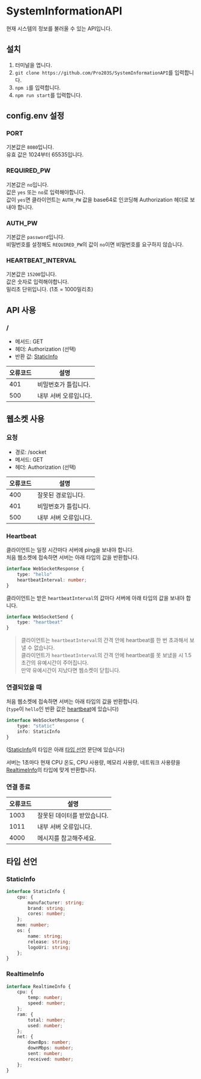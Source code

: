 # SystemInformationAPI

현재 시스템의 정보를 불러올 수 있는 API입니다.

## 설치

1. 터미널을 엽니다.
2. ```git clone https://github.com/Pro203S/SystemInformationAPI```를 입력합니다.
3. ```npm i```를 입력합니다.
4. ```npm run start```를 입력합니다.

## config.env 설정

### PORT

기본값은 ```8080```입니다.  
유효 값은 1024부터 65535입니다.

### REQUIRED_PW

기본값은 ```no```입니다.  
값은 ```yes``` 또는 ```no```로 입력해야합니다.  
값이 ```yes```면 클라이언트는 ```AUTH_PW``` 값을 base64로 인코딩해 Authorization 헤더로 보내야 합니다.

### AUTH_PW

기본값은 ```password```입니다.  
비밀번호를 설정해도 ```REQUIRED_PW```의 값이 ```no```이면 비밀번호를 요구하지 않습니다.

### HEARTBEAT_INTERVAL

기본값은 ```15200```입니다.  
값은 숫자로 입력해야합니다.  
밀리초 단위입니다. (1초 = 1000밀리초)

## API 사용

### /

- 메서드: GET
- 헤더: Authorization (선택)
- 반환 값: [StaticInfo](#staticinfo)

|오류코드|설명|
|------|-------|
|401|비밀번호가 틀립니다.|
|500|내부 서버 오류입니다.|

## 웹소켓 사용

### 요청

- 경로: /socket
- 메서드: GET
- 헤더: Authorization (선택)

|오류코드|설명|
|------|-------|
|400|잘못된 경로입니다.|
|401|비밀번호가 틀립니다.|
|500|내부 서버 오류입니다.|

### Heartbeat

클라이언트는 일정 시간마다 서버에 ping을 보내야 합니다.  
처음 웹소켓에 접속하면 서버는 아래 타입의 값을 반환합니다.

```typescript
interface WebSocketResponse {
    type: "hello"
    heartbeatInterval: number;
}
```

클라이언트는 받은 ```heartbeatInterval```의 값마다 서버에 아래 타입의 값을 보내야 합니다.

```typescript
interface WebSocketSend {
    type: "heartbeat"
}
```

> 클라이언트는 ```heartbeatInterval```의 간격 안에 heartbeat를 한 번 초과해서 보낼 수 없습니다.  
> 클라이언트가 ```heartbeatInterval```의 간격 안에 heartbeat를 못 보냈을 시 1.5초간의 유예시간이 주어집니다.  
> 만약 유예시간이 지났다면 웹소켓이 닫힙니다.

### 연결되었을 때

처음 웹소켓에 접속하면 서버는 아래 타입의 값을 반환합니다.  
(```type```이 ```hello```인 반환 값은 [heartbeat](#heartbeat)에 있습니다)  

```typescript
interface WebSocketResponse {
    type: "static"
    info: StaticInfo
}
```

([StaticInfo](#staticinfo)의 타입은 아래 [타입 선언](#타입-선언) 문단에 있습니다)  

서버는 1초마다 현재 CPU 온도, CPU 사용량, 메모리 사용량, 네트워크 사용량을 [RealtimeInfo](#realtimeinfo)의 타입에 맞게 반환합니다.

### 연결 종료

|오류코드|설명|
|------|------|
|1003|잘못된 데이터를 받았습니다.|
|1011|내부 서버 오류입니다.|
|4000|메시지를 참고해주세요.|

## 타입 선언

### StaticInfo

```typescript
interface StaticInfo {
    cpu: {
        manufacturer: string;
        brand: string;
        cores: number;
    };
    mem: number;
    os: {
        name: string;
        release: string;
        logoUri: string;
    };
}
```

### RealtimeInfo

```typescript
interface RealtimeInfo {
    cpu: {
        temp: number;
        speed: number;
    };
    ram: {
        total: number;
        used: number;
    };
    net: {
        downBps: number;
        downMbps: number;
        sent: number;
        received: number;
    };
}
```
